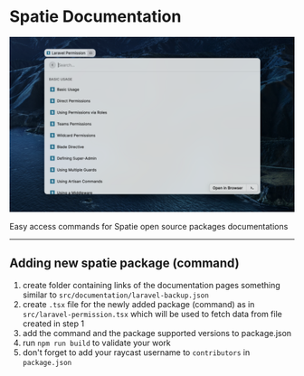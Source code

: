 # Spatie Documentation

![Raycast Spatie Open Source Packages Documentation](./assets/raycast-spatie-documentation-extension.png)

Easy access commands for Spatie open source packages documentations

---

## Adding new spatie package (command)
1. create folder containing links of the documentation pages something similar to `src/documentation/laravel-backup.json`
2. create `.tsx` file for the newly added package (command) as in `src/laravel-permission.tsx` which will be used to fetch data from file created in step 1
3. add the command and the package supported versions to package.json
4. run `npm run build` to validate your work
5. don't forget to add your raycast username to `contributors` in `package.json`

